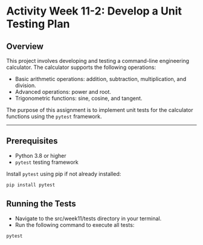 # Activity Week 11-2: Develop a Unit Testing Plan

## Overview

This project involves developing and testing a command-line engineering calculator. The calculator supports the following operations:

- Basic arithmetic operations: addition, subtraction, multiplication, and division.
- Advanced operations: power and root.
- Trigonometric functions: sine, cosine, and tangent.

The purpose of this assignment is to implement unit tests for the calculator functions using the `pytest` framework.

---

## Prerequisites

- Python 3.8 or higher
- `pytest` testing framework

Install `pytest` using pip if not already installed:

```bash
pip install pytest
```
## Running the Tests
- Navigate to the src/week11/tests directory in your terminal.
- Run the following command to execute all tests:

```bash
pytest
```